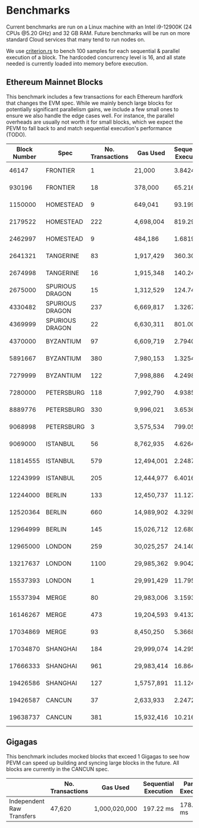# Benchmarks

Current benchmarks are run on a Linux machine with an Intel i9-12900K (24 CPUs @5.20 GHz) and 32 GB RAM. Future benchmarks will be run on more standard Cloud services that many tend to run nodes on.

We use [criterion.rs](https://github.com/bheisler/criterion.rs) to bench 100 samples for each sequential & parallel execution of a block. The hardcoded concurrency level is 16, and all state needed is currently loaded into memory before execution.

## Ethereum Mainnet Blocks

This benchmark includes a few transactions for each Ethereum hardfork that changes the EVM spec. While we mainly bench large blocks for potentially significant parallelism gains, we include a few small ones to ensure we also handle the edge cases well. For instance, the parallel overheads are usually not worth it for small blocks, which we expect the PEVM to fall back to and match sequential execution's performance (TODO).

| Block Number | Spec            | No. Transactions | Gas Used   | Sequential Execution | Parallel Execution | P / S    |
| ------------ | --------------- | ---------------- | ---------- | -------------------- | ------------------ | -------- |
| 46147        | FRONTIER        | 1                | 21,000     | 3.8424 µs            | 5.6997 µs          | 1.48     |
| 930196       | FRONTIER        | 18               | 378,000    | 65.216 µs            | 134.17 µs          | 2.06     |
| 1150000      | HOMESTEAD       | 9                | 649,041    | 93.199 µs            | 149.35 µs          | 1.6      |
| 2179522      | HOMESTEAD       | 222              | 4,698,004  | 819.29 µs            | 1.7086 ms          | 2.09     |
| 2462997      | HOMESTEAD       | 9                | 484,186    | 1.6819 ms            | 1.8957 ms          | 1.13     |
| 2641321      | TANGERINE       | 83               | 1,917,429  | 360.30 µs            | 720.96 µs          | 2        |
| 2674998      | TANGERINE       | 16               | 1,915,348  | 140.24 µs            | 155.57 µs          | 1.11     |
| 2675000      | SPURIOUS DRAGON | 15               | 1,312,529  | 124.74 µs            | 154.39 µs          | 1.24     |
| 4330482      | SPURIOUS DRAGON | 237              | 6,669,817  | 1.3267 ms            | 786.53 ms          | **0.59** |
| 4369999      | SPURIOUS DRAGON | 22               | 6,630,311  | 801.00 µs            | 418.69 µs          | **0.52** |
| 4370000      | BYZANTIUM       | 97               | 6,609,719  | 2.7940 ms            | 4.2716 ms          | 1.53     |
| 5891667      | BYZANTIUM       | 380              | 7,980,153  | 1.3254 ms            | 2.9067 ms          | 2.19     |
| 7279999      | BYZANTIUM       | 122              | 7,998,886  | 4.2498 ms            | 1.7029 ms          | **0.4**  |
| 7280000      | PETERSBURG      | 118              | 7,992,790  | 4.9385 ms            | 2.7871 ms          | **0.56** |
| 8889776      | PETERSBURG      | 330              | 9,996,021  | 3.6536 ms            | 1.9175 ms          | **0.52** |
| 9068998      | PETERSBURG      | 3                | 3,575,534  | 799.05 µs            | 1.0048 µs          | 1.26     |
| 9069000      | ISTANBUL        | 56               | 8,762,935  | 4.6264 ms            | 4.2606 ms          | **0.92** |
| 11814555     | ISTANBUL        | 579              | 12,494,001 | 2.2487 ms            | 4.5479 ms          | 2.02     |
| 12243999     | ISTANBUL        | 205              | 12,444,977 | 6.4016 ms            | 4.8984 ms          | **0.77** |
| 12244000     | BERLIN          | 133              | 12,450,737 | 11.127 ms            | 11.113 ms          | **1**    |
| 12520364     | BERLIN          | 660              | 14,989,902 | 4.3298 ms            | 6.5100 ms          | 1.5      |
| 12964999     | BERLIN          | 145              | 15,026,712 | 12.680 ms            | 12.231 ms          | **0.96** |
| 12965000     | LONDON          | 259              | 30,025,257 | 24.140 ms            | 11.336 ms          | **0.47** |
| 13217637     | LONDON          | 1100             | 29,985,362 | 9.9042 ms            | 9.1352 ms          | **0.92** |
| 15537393     | LONDON          | 1                | 29,991,429 | 11.795 µs            | 26.016 µs          | 2.21     |
| 15537394     | MERGE           | 80               | 29,983,006 | 3.1593 ms            | 2.6302 ms          | **0.83** |
| 16146267     | MERGE           | 473              | 19,204,593 | 9.4132 ms            | 4.3796 ms          | **0.47** |
| 17034869     | MERGE           | 93               | 8,450,250  | 5.3668 ms            | 3.6292 ms          | **0.68** |
| 17034870     | SHANGHAI        | 184              | 29,999,074 | 14.295 ms            | 13.198 ms          | **0.92** |
| 17666333     | SHANGHAI        | 961              | 29,983,414 | 16.864 ms            | 12.002 ms          | **0.71** |
| 19426586     | SHANGHAI        | 127              | 1,5757,891 | 11.124 ms            | 13.339 ms          | 1.2      |
| 19426587     | CANCUN          | 37               | 2,633,933  | 2.2472 ms            | 1.5050 ms          | **0.67** |
| 19638737     | CANCUN          | 381              | 15,932,416 | 10.216 ms            | 9.8995 ms          | **0.97** |

## Gigagas

This benchmark includes mocked blocks that exceed 1 Gigagas to see how PEVM can speed up building and syncing large blocks in the future. All blocks are currently in the CANCUN spec.

|                           | No. Transactions | Gas Used      | Sequential Execution | Parallel Execution | P / S   |
| ------------------------- | ---------------- | ------------- | -------------------- | ------------------ | ------- |
| Independent Raw Transfers | 47,620           | 1,000,020,000 | 197.22 ms            | 178.64 ms          | **91%** |
